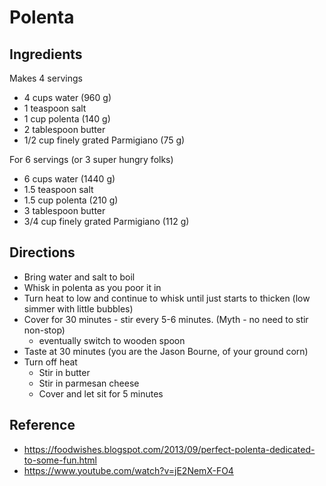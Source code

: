 # Polenta

## Ingredients

Makes 4 servings

 - 4 cups water (960 g)
 - 1 teaspoon salt
 - 1 cup polenta (140 g)
 - 2 tablespoon butter
 - 1/2 cup finely grated Parmigiano (75 g)
 
 For 6 servings (or 3 super hungry folks)
 
 - 6 cups water (1440 g)
 - 1.5 teaspoon salt
 - 1.5 cup polenta (210 g)
 - 3 tablespoon butter
 - 3/4 cup finely grated Parmigiano (112 g)
 
## Directions

 - Bring water and salt to boil
 - Whisk in polenta as you poor it in
 - Turn heat to low and continue to whisk until just starts to thicken (low simmer with little bubbles)
 - Cover for 30 minutes - stir every 5-6 minutes.  (Myth - no need to stir non-stop)
   - eventually switch to wooden spoon
 - Taste at 30 minutes (you are the Jason Bourne, of your ground corn)
 - Turn off heat
   - Stir in butter
   - Stir in parmesan cheese
   - Cover and let sit for 5 minutes
   
## Reference

 - https://foodwishes.blogspot.com/2013/09/perfect-polenta-dedicated-to-some-fun.html
 - https://www.youtube.com/watch?v=jE2NemX-FO4
